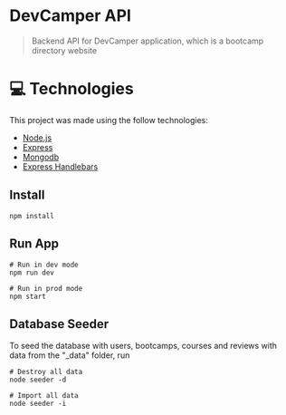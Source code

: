# DevCamper API

> Backend API for DevCamper application, which is a bootcamp directory website

# :computer: Technologies
This project was made using the follow technologies:
<ul>
<li><a href="https://nodejs.org/en/">Node.js</a></li>
<li><a href="https://expressjs.com/">Express</a></li>
<li><a href="https://www.mongodb.com/">Mongodb</a></li>
<li><a href="https://www.npmjs.com/package/express-handlebars">Express Handlebars</a></li>
</ul> 



## Install 

```
npm install
```

## Run App

```
# Run in dev mode
npm run dev

# Run in prod mode
npm start
```

## Database Seeder

To seed the database with users, bootcamps, courses and reviews with data from the "\_data" folder, run

```
# Destroy all data
node seeder -d

# Import all data
node seeder -i
```

